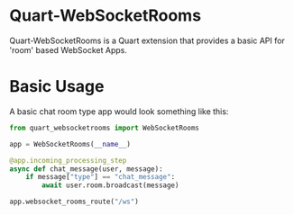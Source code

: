 # Quart-WebSocketRooms
Quart-WebSocketRooms is a Quart extension that provides a basic API for 'room' based WebSocket Apps.

# Basic Usage
A basic chat room type app would look something like this:
```python
from quart_websocketrooms import WebSocketRooms

app = WebSocketRooms(__name__)

@app.incoming_processing_step
async def chat_message(user, message):
    if message["type"] == "chat_message":
        await user.room.broadcast(message)

app.websocket_rooms_route("/ws")

```
